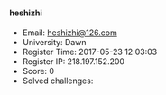 #### heshizhi  

* Email: heshizhi@126.com  
* University: Dawn  
* Register Time: 2017-05-23 12:03:03  
* Register IP: 218.197.152.200  
* Score: 0  
* Solved challenges: 
